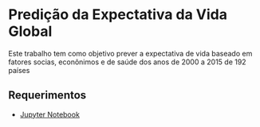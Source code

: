 # Predição da Expectativa da Vida Global
Este trabalho tem como objetivo prever a expectativa de vida baseado em fatores socias, econônimos e de saúde dos anos de 2000 a 2015 de 192 países

## Requerimentos
- [Jupyter Notebook](https://jupyter.org/)
